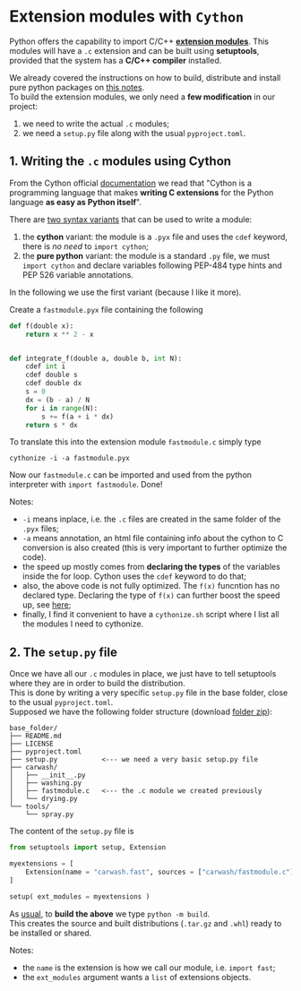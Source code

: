# Extension modules with `Cython`

Python offers the capability to import C/C++ [**extension modules**](https://setuptools.pypa.io/en/latest/userguide/ext_modules.html).
This modules will have a `.c` extension and can be built using **setuptools**, provided that the system has a **C/C++ compiler** installed.

We already covered the instructions on how to build, distribute and install pure python packages on [this notes](python-packaging.md).\
To build the extension modules, we only need a **few modification** in our project:
1. we need to write the actual `.c` modules;
2. we need a `setup.py` file along with the usual `pyproject.toml`.

## 1. Writing the `.c` modules using Cython

From the Cython official [documentation](https://cython.readthedocs.io/en/latest/src/quickstart/overview.html) we read that
"Cython is a programming language that makes **writing C extensions** for the Python language **as easy as Python itself**".

There are [two syntax variants](https://cython.readthedocs.io/en/latest/src/quickstart/cythonize.html) that can be used to write a module:
1. the **cython** variant: the module is a `.pyx` file and uses the `cdef` keyword, there is *no need* to `import cython`;
2. the **pure python** variant: the module is a standard `.py` file, we must `import cython` and declare variables following PEP-484 type hints and PEP 526 variable annotations.

In the following we use the first variant (because I like it more).

Create a `fastmodule.pyx` file containing the following
```python
def f(double x):
    return x ** 2 - x


def integrate_f(double a, double b, int N):
    cdef int i
    cdef double s
    cdef double dx
    s = 0
    dx = (b - a) / N
    for i in range(N):
        s += f(a + i * dx)
    return s * dx
```
To translate this into the extension module `fastmodule.c` simply type
```
cythonize -i -a fastmodule.pyx
```
Now our `fastmodule.c` can be imported and used from the python interpreter with `import fastmodule`. Done!

Notes:
- `-i` means inplace, i.e. the `.c` files are created in the same folder of the `.pyx` files;
- `-a` means annotation, an html file containing info about the cython to C conversion is also created (this is very important to further optimize the code).
- the speed up mostly comes from **declaring the types** of the variables inside the for loop. Cython uses the `cdef` keyword to do that;
- also, the above code is not fully optimized. The `f(x)` funcntion has no declared type. Declaring the type of `f(x)` can further boost the speed up, see [here](https://cython.readthedocs.io/en/latest/src/quickstart/cythonize.html);
- finally, I find it convenient to have a `cythonize.sh` script where I list all the modules I need to cythonize.

## 2. The `setup.py` file

Once we have all our `.c` modules in place, we just have to tell setuptools where they are in order to build the distribution.\
This is done by writing a very specific `setup.py` file in the base folder, close to the usual `pyproject.toml`.\
Supposed we have the following folder structure (download [folder zip](cython.zip)):

```
base_folder/
├── README.md
├── LICENSE
├── pyproject.toml
├── setup.py           <--- we need a very basic setup.py file
├── carwash/
│   ├── __init__.py
│   ├── washing.py
│   ├── fastmodule.c   <--- the .c module we created previously
│   └── drying.py
└── tools/
    └── spray.py
```

The content of the `setup.py` file is

```python
from setuptools import setup, Extension

myextensions = [
    Extension(name = "carwash.fast", sources = ["carwash/fastmodule.c"])
]

setup( ext_modules = myextensions )
```

As [usual](python-packaging.md), to **build the above** we type `python -m build`.\
This creates the source and built distributions (`.tar.gz` and `.whl`) ready to be installed or shared.

Notes:
- the `name` is the extension is how we call our module, i.e. `import fast`;
- the `ext_modules` argument wants a `list` of extensions objects.
